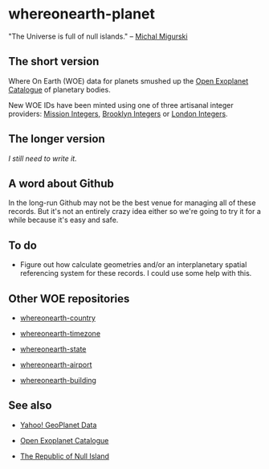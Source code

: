 whereonearth-planet
==

"The Universe is full of null islands." – [Michal Migurski](http://mike.teczno.com/)

The short version
--

Where On Earth (WOE) data for planets smushed up the [Open Exoplanet Catalogue](http://exoplanet.hanno-rein.de/) of
planetary bodies.

New WOE IDs have been minted using one of three artisanal integer providers:
[Mission Integers](http://www.missionintegers.com/), [Brooklyn
Integers](http://www.brooklynintegers.com/) or [London
Integers](http://www.londonintegers.com/).

The longer version
--

_I still need to write it._

A word about Github
--

In the long-run Github may not be the best venue for managing all of these
records. But it's not an entirely crazy idea either so we're going to try it for
a while because it's easy and safe.

To do
--

* Figure out how calculate geometries and/or an interplanetary spatial
  referencing system for these records. I could use some help with this.

Other WOE repositories
--

* [whereonearth-country](https://github.com/straup/whereonearth-country)

* [whereonearth-timezone](https://github.com/straup/whereonearth-timezone)

* [whereonearth-state](https://github.com/straup/whereonearth-state)

* [whereonearth-airport](https://github.com/straup/whereonearth-airport)

* [whereonearth-building](https://github.com/straup/whereonearth-building)

See also
--

* [Yahoo! GeoPlanet Data](http://developer.yahoo.com/geo/geoplanet/data/)

* [Open Exoplanet Catalogue](https://github.com/hannorein/open_exoplanet_catalogue/)

* [The Republic of Null Island](http://nullisland.com/)
